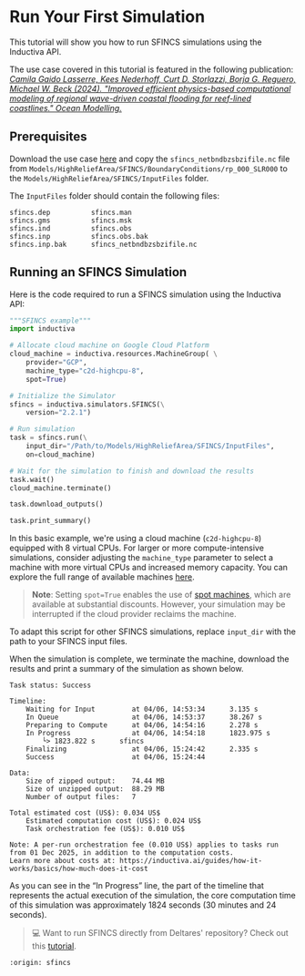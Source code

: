 # Run Your First Simulation
This tutorial will show you how to run SFINCS simulations using the Inductiva API.

The use case covered in this tutorial is featured in the following publication: *[Camila Gaido Lasserre, Kees Nederhoff, Curt D. Storlazzi, Borja G. Reguero, Michael W. Beck (2024). "Improved efficient physics-based computational modeling of regional wave-driven coastal flooding for reef-lined coastlines." Ocean Modelling.](https://www.sciencedirect.com/science/article/pii/S1463500324000453#refdata001)*

## Prerequisites
Download the use case [here](https://zenodo.org/records/10805615) and copy
the `sfincs_netbndbzsbzifile.nc` file from `Models/HighReliefArea/SFINCS/BoundaryConditions/rp_000_SLR000` to the `Models/HighReliefArea/SFINCS/InputFiles` folder.

The `InputFiles` folder should contain the following files:

```
sfincs.dep			sfincs.man
sfincs.gms			sfincs.msk
sfincs.ind			sfincs.obs
sfincs.inp			sfincs.obs.bak
sfincs.inp.bak		sfincs_netbndbzsbzifile.nc
```

## Running an SFINCS Simulation
Here is the code required to run a SFINCS simulation using the Inductiva API:

```python
"""SFINCS example"""
import inductiva

# Allocate cloud machine on Google Cloud Platform
cloud_machine = inductiva.resources.MachineGroup( \
    provider="GCP",
    machine_type="c2d-highcpu-8",
	spot=True)

# Initialize the Simulator
sfincs = inductiva.simulators.SFINCS(\
    version="2.2.1")

# Run simulation
task = sfincs.run(\
    input_dir="/Path/to/Models/HighReliefArea/SFINCS/InputFiles",
    on=cloud_machine)

# Wait for the simulation to finish and download the results
task.wait()
cloud_machine.terminate()

task.download_outputs()

task.print_summary()
```

In this basic example, we're using a cloud machine (`c2d-highcpu-8`) equipped with 8 virtual CPUs.
For larger or more compute-intensive simulations, consider adjusting the `machine_type` parameter to select
a machine with more virtual CPUs and increased memory capacity. You can explore the full range of available machines [here](https://console.inductiva.ai/machine-groups/instance-types).

> **Note**: Setting `spot=True` enables the use of [spot machines](../how-it-works/machines/spot-machines.md), which are available at substantial discounts.
> However, your simulation may be interrupted if the cloud provider reclaims the machine.

To adapt this script for other SFINCS simulations, replace `input_dir` with the
path to your SFINCS input files.

When the simulation is complete, we terminate the machine, download the results and print a summary of the simulation as shown below.

```
Task status: Success

Timeline:
	Waiting for Input         at 04/06, 14:53:34      3.135 s
	In Queue                  at 04/06, 14:53:37      38.267 s
	Preparing to Compute      at 04/06, 14:54:16      2.278 s
	In Progress               at 04/06, 14:54:18      1823.975 s
		└> 1823.822 s      sfincs
	Finalizing                at 04/06, 15:24:42      2.335 s
	Success                   at 04/06, 15:24:44

Data:
	Size of zipped output:    74.44 MB
	Size of unzipped output:  88.29 MB
	Number of output files:   7

Total estimated cost (US$): 0.034 US$
	Estimated computation cost (US$): 0.024 US$
	Task orchestration fee (US$): 0.010 US$

Note: A per-run orchestration fee (0.010 US$) applies to tasks run from 01 Dec 2025, in addition to the computation costs.
Learn more about costs at: https://inductiva.ai/guides/how-it-works/basics/how-much-does-it-cost
```

As you can see in the “In Progress” line, the part of the timeline that represents the actual execution of the simulation, the core computation time of this simulation was approximately 1824 seconds (30 minutes and 24 seconds).

> 💻 Want to run SFINCS directly from Deltares' repository? Check out this [tutorial](https://inductiva.ai/guides/expand/bring-your-own-software/run-sfincs-directly-from-deltares-repository).

```{banner_small}
:origin: sfincs
```
